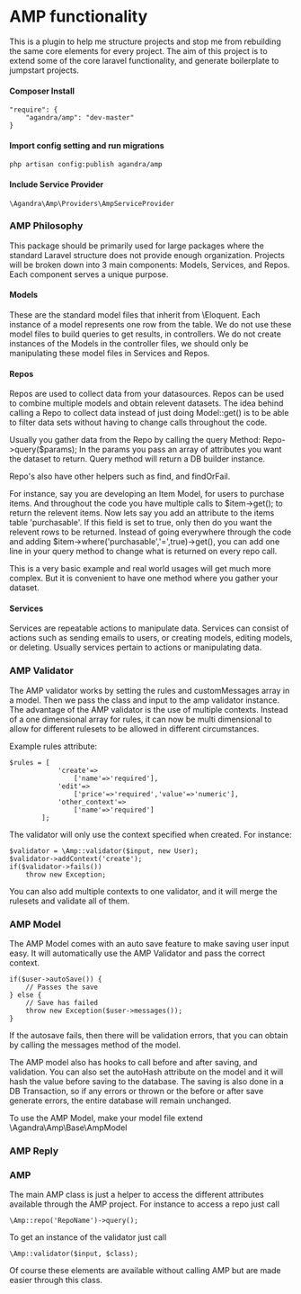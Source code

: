 AMP functionality
============

This is a plugin to help me structure projects and stop me from rebuilding the same core elements for every project.  The aim of this project is to extend some of the core laravel functionality, and generate boilerplate to jumpstart projects.

#### Composer Install

    "require": {
        "agandra/amp": "dev-master"
    }

#### Import config setting and run migrations

	php artisan config:publish agandra/amp

#### Include Service Provider

	\Agandra\Amp\Providers\AmpServiceProvider

### AMP Philosophy

This package should be primarily used for large packages where the standard Laravel structure does not provide enough organization.  Projects will be broken down into 3 main components: Models, Services, and Repos.  Each component serves a unique purpose.

#### Models

These are the standard model files that inherit from \Eloquent.  Each instance of a model represents one row from the table.  We do not use these model files to build queries to get results, in controllers.  We do not create instances of the Models in the controller files, we should only be manipulating these model files in Services and Repos.

#### Repos

Repos are used to collect data from your datasources.  Repos can be used to combine multiple models and obtain relevent datasets.  The idea behind calling a Repo to collect data instead of just doing Model::get() is to be able to filter data sets without having to change calls throughout the code.  

Usually you gather data from the Repo by calling the query Method: Repo->query($params);  In the params you pass an array of attributes you want the dataset to return.  Query method will return a DB builder instance.

Repo's also have other helpers such as find, and findOrFail.

For instance, say you are developing an Item Model, for users to purchase items.  And throughout the code you have multiple calls to $item->get(); to return the relevent items.  Now lets say you add an attribute to the items table 'purchasable'.  If this field is set to true, only then do you want the relevent rows to be returned.  Instead of going everywhere through the code and adding $item->where('purchasable','=',true)->get(), you can add one line in your query method to change what is returned on every repo call.

This is a very basic example and real world usages will get much more complex.  But it is convenient to have one method where you gather your dataset.

#### Services

Services are repeatable actions to manipulate data.  Services can consist of actions such as sending emails to users, or creating models, editing models, or deleting.  Usually services pertain to actions or manipulating data.  


### AMP Validator

The AMP validator works by setting the rules and customMessages array in a model.  Then we pass the class and input to the amp validator instance.  The advantage of the AMP validator is the use of multiple contexts.  Instead of a one dimensional array for rules, it can now be multi dimensional to allow for different rulesets to be allowed in different circumstances. 

Example rules attribute:

	$rules = [
				'create'=>
					['name'=>'required'],
				'edit'=>
					['price'=>'required','value'=>'numeric'],
				'other_context'=>
					['name'=>'required']
			];

The validator will only use the context specified when created.  For instance:

	$validator = \Amp::validator($input, new User);
	$validator->addContext('create');
	if($validator->fails())
		throw new Exception;

You can also add multiple contexts to one validator, and it will merge the rulesets and validate all of them.


### AMP Model

The AMP Model comes with an auto save feature to make saving user input easy.  It will automatically use the AMP Validator and pass the correct context.

	if($user->autoSave()) {
		// Passes the save
	} else {
		// Save has failed
		throw new Exception($user->messages()); 
	}

If the autosave fails, then there will be validation errors, that you can obtain by calling the messages method of the model.  

The AMP model also has hooks to call before and after saving, and validation.  You can also set the autoHash attribute on the model and it will hash the value before saving to the database.  The saving is also done in a DB Transaction, so if any errors or thrown or the before or after save generate errors, the entire database will remain unchanged.

To use the AMP Model, make your model file extend \Agandra\Amp\Base\AmpModel

### AMP Reply

### AMP

The main AMP class is just a helper to access the different attributes available through the AMP project.  For instance to access a repo just call 
	
	\Amp::repo('RepoName')->query();

To get an instance of the validator just call

	\Amp::validator($input, $class);

Of course these elements are available without calling AMP but are made easier through this class.

